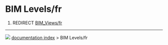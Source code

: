 # BIM Levels/fr
1.  REDIRECT [BIM\_Views/fr](BIM_Views/fr.md)



---
![](images/Right_arrow.png) [documentation index](../README.md) > BIM Levels/fr
